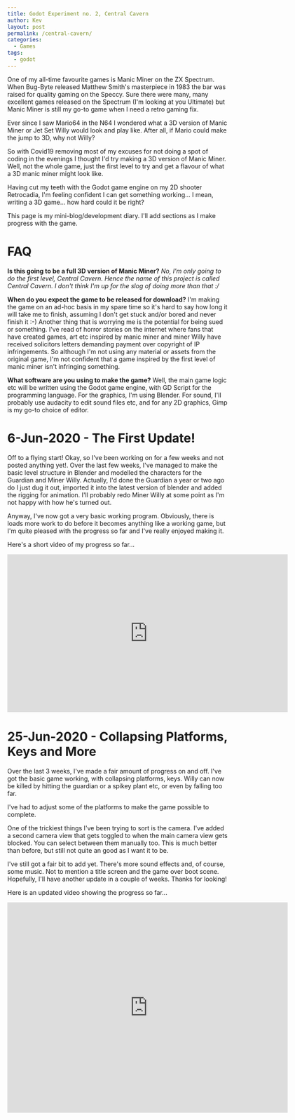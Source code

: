 ```yaml
---
title: Godot Experiment no. 2, Central Cavern
author: Kev
layout: post
permalink: /central-cavern/
categories:
  - Games
tags:
  - godot
---
```



One of my all-time favourite games is Manic Miner on the ZX Spectrum. When Bug-Byte released Matthew Smith's masterpiece in 1983 the bar was raised for quality gaming on the Speccy. Sure there were many, many excellent games released on the Spectrum (I'm looking at you Ultimate) but Manic Miner is still my go-to game when I need a retro gaming fix.

Ever since I saw Mario64 in the N64 I wondered what a 3D version of Manic Miner or Jet Set Willy would look and play like. After all, if Mario could make the jump to 3D, why not Willy?

So with Covid19 removing most of my excuses for not doing a spot of coding in the evenings I thought I'd try making a 3D version of Manic Miner. Well, not the whole game, just the first level to try and get a flavour of what a 3D manic miner might look like.

Having cut my teeth with the Godot game engine on my 2D shooter Retrocadia, I'm feeling confident I can get something working... I mean, writing a 3D game... how hard could it be right?

This page is my mini-blog/development diary. I'll add sections as I make progress with the game.

# FAQ #
**Is this going to be a full 3D version of Manic Miner?**
*No, I'm only going to do the first level, Central Cavern. Hence the name of this project is called Central Cavern.
I don't think I'm up for the slog of doing more than that :/*

**When do you expect the game to be released for download?**
I'm making the game on an ad-hoc basis in my spare time so it's hard to say how long it will take me to finish, assuming I don't get stuck and/or bored and never finish it :-)
Another thing that is worrying me is the potential for being sued or something. I've read of horror stories on the internet where fans that have created games, art etc inspired by manic miner and miner Willy have received solicitors letters demanding payment over copyright of IP infringements. So although I'm not using any material or assets from the original game, I'm not confident that a game inspired by the first level of manic miner isn't infringing something.

**What software are you using to make the game?**
Well, the main game logic etc will be written using the Godot game engine, with GD Script for the programming language.
For the graphics, I'm using Blender. For sound, I'll probably use audacity to edit sound files etc, and for any 2D graphics, Gimp is my go-to choice of editor.

# 6-Jun-2020 - The First Update! #
Off to a flying start! Okay, so I've been working on for a few weeks and not posted anything yet!. Over the last few weeks, I've managed to make the basic level structure in Blender and modelled the characters for the Guardian and Miner Willy. Actually, I'd done the Guardian a year or two ago do I just dug it out, imported it into the latest version of blender and added the rigging for animation. I'll probably redo Miner Willy at some point as I'm not happy with how he's turned out.

Anyway, I've now got a very basic working program. Obviously, there is loads more work to do before it becomes anything like a working game, but I'm quite pleased with the progress so far and I've really enjoyed making it.

Here's a short video of my progress so far...

<iframe src="https://player.vimeo.com/video/428592264" width="640" height="360" frameborder="0" allow="autoplay; fullscreen" allowfullscreen></iframe>


# 25-Jun-2020 - Collapsing Platforms, Keys and More #
Over the last 3 weeks, I've made a fair amount of progress on and off. I've got the basic game working, with collapsing platforms, keys. Willy can now be killed by hitting the guardian or a spikey plant etc, or even by falling too far.

I've had to adjust some of the platforms to make the game possible to complete.

One of the trickiest things I've been trying to sort is the camera. I've added a second camera view that gets toggled to when the main camera view gets blocked. You can select between them manually too. This is much better than before, but still not quite an good as I want it to be.

I've still got a fair bit to add yet. There's more sound effects and, of course, some music. Not to mention a title screen and the game over boot scene. Hopefully, I'll have another update in a couple of weeks. Thanks for looking!

Here is an updated video showing the progress so far...

<iframe src="https://player.vimeo.com/video/432599450" width="640" height="480" frameborder="0" allow="autoplay; fullscreen" allowfullscreen></iframe>